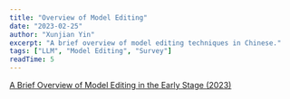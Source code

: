```yaml
---
title: "Overview of Model Editing"
date: "2023-02-25"
author: "Xunjian Yin"
excerpt: "A brief overview of model editing techniques in Chinese."
tags: ["LLM", "Model Editing", "Survey"]
readTime: 5
---
```


[A Brief Overview of Model Editing in the Early Stage (2023)](https://zhuanlan.zhihu.com/p/609177437)